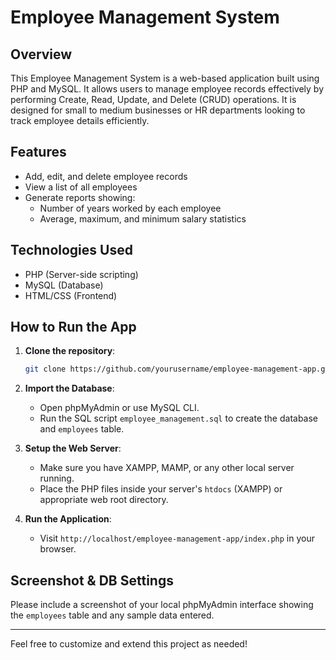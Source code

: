 # Employee Management System

## Overview
This Employee Management System is a web-based application built using PHP and MySQL. It allows users to manage employee records effectively by performing Create, Read, Update, and Delete (CRUD) operations. It is designed for small to medium businesses or HR departments looking to track employee details efficiently.

## Features
- Add, edit, and delete employee records
- View a list of all employees
- Generate reports showing:
  - Number of years worked by each employee
  - Average, maximum, and minimum salary statistics

## Technologies Used
- PHP (Server-side scripting)
- MySQL (Database)
- HTML/CSS (Frontend)

## How to Run the App
1. **Clone the repository**:
   ```bash
   git clone https://github.com/yourusername/employee-management-app.git
   ```

2. **Import the Database**:
   - Open phpMyAdmin or use MySQL CLI.
   - Run the SQL script `employee_management.sql` to create the database and `employees` table.

3. **Setup the Web Server**:
   - Make sure you have XAMPP, MAMP, or any other local server running.
   - Place the PHP files inside your server's `htdocs` (XAMPP) or appropriate web root directory.

4. **Run the Application**:
   - Visit `http://localhost/employee-management-app/index.php` in your browser.

## Screenshot & DB Settings
Please include a screenshot of your local phpMyAdmin interface showing the `employees` table and any sample data entered.

---

Feel free to customize and extend this project as needed!

